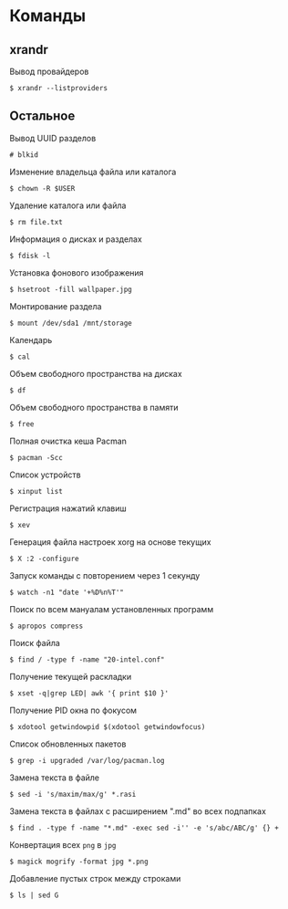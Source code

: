 # Команды


## xrandr 
Вывод провайдеров

~~~~
$ xrandr --listproviders
~~~~

## Остальное

Вывод UUID разделов

~~~~
# blkid
~~~~

Изменение владельца файла или каталога

~~~~
$ chown -R $USER
~~~~

Удаление каталога или файла

~~~~
$ rm file.txt
~~~~

Информация о дисках и разделах

~~~~
$ fdisk -l
~~~~

Установка фонового изображения

~~~~
$ hsetroot -fill wallpaper.jpg
~~~~

Монтирование раздела

~~~~
$ mount /dev/sda1 /mnt/storage
~~~~

Календарь

~~~~
$ cal
~~~~

Объем свободного пространства на дисках

~~~~
$ df
~~~~

Объем свободного пространства в памяти

~~~~
$ free
~~~~

Полная очистка кеша Pacman

~~~~
$ pacman -Scc
~~~~

Список устройств

~~~~
$ xinput list
~~~~

Регистрация нажатий клавиш

~~~~
$ xev
~~~~

Генерация файла настроек xorg на основе текущих

~~~~
$ X :2 -configure
~~~~
Запуск команды с повторением через 1 секунду

~~~~
$ watch -n1 "date '+%D%n%T'"
~~~~

Поиск по всем мануалам установленных программ

~~~~
$ apropos compress
~~~~

Поиск файла

~~~~
$ find / -type f -name "20-intel.conf"
~~~~

Получение текущей раскладки
~~~~
$ xset -q|grep LED| awk '{ print $10 }'
~~~~

Получение PID окна по фокусом
~~~~
$ xdotool getwindowpid $(xdotool getwindowfocus)
~~~~

Список обновленных пакетов
~~~~
$ grep -i upgraded /var/log/pacman.log
~~~~

Замена текста в файле
~~~~
$ sed -i 's/maxim/max/g' *.rasi
~~~~

Замена текста в файлах с расширением ".md" во всех подпапках  
~~~~
$ find . -type f -name "*.md" -exec sed -i'' -e 's/abc/ABC/g' {} +
~~~~

Конвертация всех `png` в `jpg`
~~~~
$ magick mogrify -format jpg *.png
~~~~

Добавление пустых строк между строками
~~~~
$ ls | sed G
~~~~